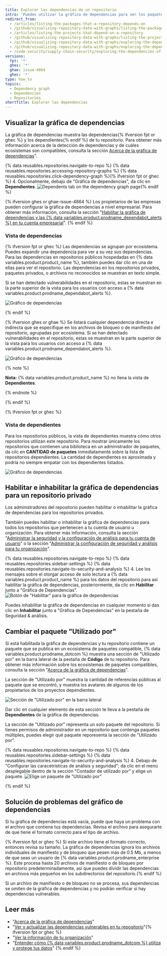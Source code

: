 ```yaml
---
title: Explorar las dependencias de un repositorio
intro: 'Puedes utilizar la gráfica de dependencias para ver los paquetes de los que depende tu proyecto en {% ifversion fpt or ghec %} y los repositorios que dependen de él{% endif %}. Adicionalmente, puedes ver cualquier vulnerabilidad que se detecte en sus dependencias.'
redirect_from:
  - /articles/listing-the-packages-that-a-repository-depends-on
  - /github/visualizing-repository-data-with-graphs/listing-the-packages-that-a-repository-depends-on
  - /articles/listing-the-projects-that-depend-on-a-repository
  - /github/visualizing-repository-data-with-graphs/listing-the-projects-that-depend-on-a-repository
  - /github/visualizing-repository-data-with-graphs/exploring-the-dependencies-and-dependents-of-a-repository
  - /github/visualizing-repository-data-with-graphs/exploring-the-dependencies-of-a-repository
  - /code-security/supply-chain-security/exploring-the-dependencies-of-a-repository
versions:
  fpt: '*'
  ghes: '*'
  ghae: issue-4864
  ghec: '*'
type: how_to
topics:
  - Dependency graph
  - Dependencies
  - Repositories
shortTitle: Explorar las dependencias
---
```


<!--For this article in earlier GHES versions, see /content/github/visualizing-repository-data-with-graphs-->

## Visualizar la gráfica de dependencias

La gráfica de dependencias muestra las dependencias{% ifversion fpt or ghec %} y los dependientes{% endif %} de tu repositorio. Para obtener más información acerca de la detección de dependencias y de cuáles ecosistemas son compatibles, consulta la sección [Acerca de la gráfica de dependencias](/github/visualizing-repository-data-with-graphs/about-the-dependency-graph)".

{% data reusables.repositories.navigate-to-repo %}
{% data reusables.repositories.accessing-repository-graphs %}
{% data reusables.repositories.click-dependency-graph %}{% ifversion fpt or ghec %}
4. Opcionalmente, debajo de "Gráfica de dependencias", da clic en **Dependientes**. ![Dependents tab on the dependency graph page](/assets/images/help/graphs/dependency-graph-dependents-tab.png){% endif %}

{% ifversion ghes or ghae-issue-4864 %}
Los propietarios de las empresas pueden configurar la gráfica de dependencias a nivel empresarial. Para obtener más información, consulta la sección "[Habilitar la gráfica de dependencias y las {% data variables.product.prodname_dependabot_alerts %} en tu cuenta empresarial](/admin/configuration/managing-connections-between-your-enterprise-accounts/enabling-the-dependency-graph-and-dependabot-alerts-on-your-enterprise-account)".
{% endif %}

### Vista de dependencias

{% ifversion fpt or ghec %}
Las dependencias se agrupan por ecosistema. Puedes expandir una dependencia para ver a su vez sus dependencias. Para las dependencias en repositorios públicos hospedadas en {% data variables.product.product_name %}, también puedes dar clic en una de ellas para ver el repositorio. Las dependencias en los repositorios privados, paquetes privados, o archivos no reconocidos se muestran en texto simple.

Si se han detectado vulnerabilidades en el repositorio, estas se muestran en la parte superior de la vista para los usuarios con acceso a {% data variables.product.prodname_dependabot_alerts %}.

![Gráfico de dependencias](/assets/images/help/graphs/dependencies_graph.png)

{% endif %}

{% ifversion ghes or ghae %}
Se listará cualquier dependencia directa e indirecta que se especifique en los archivos de bloqueo o de manifiesto del repositorio, agrupadas por ecosistema. Si se han detectado vulnerabilidades en el repositorio, estas se muestran en la parte superior de la vista para los usuarios con acceso a {% data variables.product.prodname_dependabot_alerts %}.

![Gráfico de dependencias](/assets/images/help/graphs/dependencies_graph_server.png)

{% note %}

**Nota:** {% data variables.product.product_name %} no llena la vista de **Dependientes**.

{% endnote %}

{% endif %}

{% ifversion fpt or ghec %}
### Vista de dependientes

Para los repositorios públicos, la vista de dependientes muestra cómo otros repositorios utilizan este repositorio. Para mostrar únicamente los repositorios que contienen una biblioteca en un administrador de paquetes, da cilc en **CANTIDAD de paquetes** inmediatamente sobre la lista de repositorios dependientes. La cantidad de dependientes es aproximada y podría no siempre empatar con los dependientes listados.

![Gráfico de dependencias](/assets/images/help/graphs/dependents_graph.png)

## Habilitar e inhabilitar la gráfica de dependencias para un repositorio privado

Los administradores del repositorio pueden habilitar o inhabilitar la gráfica de dependencias para los repositorios privados.

También puedes habilitar o inhabilitar la gráfica de dependencias para todos los repositorios que pertenecen a tu cuenta de usuario u organización. Para obtener más información, consulta la sección "[Administrar la seguridad y la configuración de análisis para tu cuenta de usuario](/github/setting-up-and-managing-your-github-user-account/managing-security-and-analysis-settings-for-your-user-account)" o la sección "[Administrar la configuración de seguridad y análisis para tu organización](/organizations/keeping-your-organization-secure/managing-security-and-analysis-settings-for-your-organization)".

{% data reusables.repositories.navigate-to-repo %}
{% data reusables.repositories.sidebar-settings %}
{% data reusables.repositories.navigate-to-security-and-analysis %}
4. Lee los mensajes sobre el otorgar acceso de solo lectura a {% data variables.product.product_name %} para los datos del repositorio para así habilitar la gráfica de dependencias, posteriormente, da clic en **Habilitar** junto a "Gráfica de Dependencias". ![Botón de "Habilitar" para la gráfica de dependencias](/assets/images/help/repository/dependency-graph-enable-button.png)

Puedes inhabilitar la gráfica de dependencias en cualquier momento si das clic en **Inhabilitar** junto a "Gráfica de Dependencias" en la pestaña de Seguridad & análisis.

## Cambiar el paquete "Utilizado por"

Si está habilitada la gráfica de dependencias y tu repositorio contiene un paquete que se publica en un ecosistema de paquetes compatible, {% data variables.product.prodname_dotcom %} muestra una sección de "Utilizado por" en la barra lateral de la pestaña de **Código** de tu repositorio. Para obtener más información sobre los ecosistemas de paquetes compatibles, consulta la sección "[Acerca de la gráfica de dependencias](/github/visualizing-repository-data-with-graphs/about-the-dependency-graph#supported-package-ecosystems)".

La sección de "Utilizado por" muestra la cantidad de referencias públicas al paquete que se encontró, y muestra los avatares de algunos de los propietarios de los proyectos dependientes.

![Sección de "Utilizado por" en la barra lateral](/assets/images/help/repository/used-by-section.png)

Dar clic en cualquier elemento de esta sección te lleva a la pestaña de **Dependientes** de la gráfica de dependencias.

La sección de "Utilizado por" representa un solo paquete del repositorio. Si tienes permisos de administrador en un repositorio que contenga paquetes múltiples, puedes elegir qué paquete reporesenta la sección de "Utilizado por".

{% data reusables.repositories.navigate-to-repo %}
{% data reusables.repositories.sidebar-settings %}
{% data reusables.repositories.navigate-to-security-and-analysis %}
4. Debajo de "Configurar las caracetrísticas de análisis y seguridad"; da clic en el menú desplegable dentro de la sección "Contador de utilizado por" y elige un paquete. ![Elige un paquete de "Utilizado por"](/assets/images/help/repository/choose-used-by-package.png)

{% endif %}

## Solución de problemas del gráfico de dependencias

Si tu gráfica de dependencias está vacía, puede que haya un problema con el archivo que contiene tus dependencias. Revisa el archivo para asegurarte de que tiene el formato correcto para el tipo de archivo.

{% ifversion fpt or ghec %}
Si este archivo tiene el formato correcto, entonces revisa su tamaño. La gráfica de dependencias ignora los archivos individuales de manifiesto y de bloqueo que pesen más de 0.5 Mb, a menos de que seas un usuario de {% data variables.product.prodname_enterprise %}. Este procesa hasta 20 archivos de manifiesto o de bloqueo por repositorio predeterminadamente, así que puedes dividir las dependencias en archivos más pequeños en los subdirectorios del repositorio.{% endif %}

Si un archivo de manifiesto o de bloqueo no se procesa, sus dependencias se omiten de la gráfica de dependencias y no podrán verificar si hay dependencias vulnerables.

## Leer más

- "[Acerca de la gráfica de dependencias](/github/visualizing-repository-data-with-graphs/about-the-dependency-graph)"
- "[Ver y actualizar las dependencias vulnerables en tu repositorio](/github/managing-security-vulnerabilities/viewing-and-updating-vulnerable-dependencies-in-your-repository)"{% ifversion fpt or ghec %}
- "[Ver la información de tu organización](/organizations/collaborating-with-groups-in-organizations/viewing-insights-for-your-organization)"
- "[Entender cómo {% data variables.product.prodname_dotcom %} utiliza y protege tus datos](/github/understanding-how-github-uses-and-protects-your-data)"
{% endif %}
